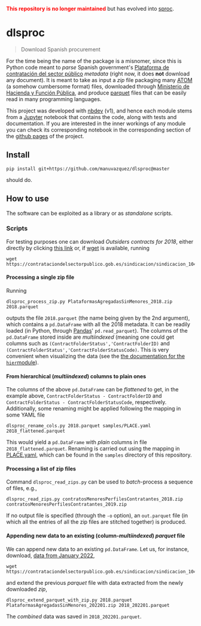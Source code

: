 <font color='red'>**This repository is no longer maintained**</font> but has evolved into [sproc](https://github.com/manuvazquez/sproc).

# dlsproc
> Download Spanish procurement


For the time being the name of the package is a misnomer, since this is Python code meant to *parse* Spanish government's [Plataforma de contratación del sector público](https://contrataciondelestado.es) *metadata* (right now, it does **not** download any document). It is meant to take as input a *zip* file packaging many [ATOM](https://en.wikipedia.org/wiki/Atom_(web_standard)) (a somehow cumbersome format) files, downloaded through [Ministerio de Hacienda y Función Pública](https://www.hacienda.gob.es/es-ES/GobiernoAbierto/Datos%20Abiertos/Paginas/licitaciones_plataforma_contratacion.aspx), and produce [parquet](https://parquet.apache.org/) files that can be easily read in many programming languages.

This project was developed with [nbdev](https://github.com/fastai/nbdev) (v1), and hence each module stems from a [Jupyter](https://jupyter.org/) notebook that contains the code, along with tests and documentation. If you are interested in the inner workings of any module you can check its corresponding notebook in the corresponding section of the [github pages](https://manuvazquez.github.io/dlsproc/) of the project.

## Install

```
pip install git+https://github.com/manuvazquez/dlsproc@master
```
should do.

## How to use

The software can be exploited as a library or as *standalone* scripts. 

### Scripts

For testing purposes one can download *Outsiders contracts for 2018*, either directly by clicking [this link](https://contrataciondelsectorpublico.gob.es/sindicacion/sindicacion_1044/PlataformasAgregadasSinMenores_2018.zip) or, if [wget](https://www.gnu.org/software/wget/) is available, running
```
wget https://contrataciondelsectorpublico.gob.es/sindicacion/sindicacion_1044/PlataformasAgregadasSinMenores_2018.zip
```

#### Processing a single zip file

Running
```
dlsproc_process_zip.py PlataformasAgregadasSinMenores_2018.zip 2018.parquet
```
outputs the file `2018.parquet` (the name being given by the 2nd argument), which contains a `pd.DataFrame` with all the 2018 metadata. It can be readily loaded (in Python, through [Pandas](https://pandas.pydata.org/)' `pd.read_parquet`). The columns of the `pd.DataFrame` stored inside are *multiindexed* (meaning one could get columns such as `(ContractFolderStatus','ContractFolderID)` and `(ContractFolderStatus','ContractFolderStatusCode)`.  This is very convenient when visualizing the data (see the [the documentation for the `hier`module](https://manuvazquez.github.io/dlsproc/hierarchical.html#flat_df_to_multiindexed_df)).

#### From hierarchical (*multiindexed*) columns to plain ones

The columns of the above `pd.DataFrame` can be *flattened* to get, in the example above, `ContractFolderStatus - ContractFolderID` and `ContractFolderStatus - ContractFolderStatusCode`, respectively. Additionally, some renaming might be applied following the mapping in some YAML file
```
dlsproc_rename_cols.py 2018.parquet samples/PLACE.yaml 2018_flattened.parquet
```

This would yield a `pd.DataFrame` with *plain* columns in file `2018_flattened.parquet`. Renaming is carried out using the mapping in [PLACE.yaml](https://github.com/manuvazquez/dlsproc/blob/master/samples/PLACE.yaml), which can be found in the `samples` directory of this repository.

#### Processing a list of zip files

Command `dlsproc_read_zips.py` can be used to *batch*-process a sequence of files, e.g.,

```
dlsproc_read_zips.py contratosMenoresPerfilesContratantes_2018.zip contratosMenoresPerfilesContratantes_2019.zip
```

If no output file is specified (through the `-o` option), an `out.parquet` file (in which all the entries of all the zip files are stitched together) is produced.

#### Appending new data to an existing (column-*multiindexed*) *parquet* file

We can append new data to an existing `pd.DataFrame`. Let us, for instance, download, [data from January 2022](https://contrataciondelsectorpublico.gob.es/sindicacion/sindicacion_1044/PlataformasAgregadasSinMenores_202201.zip),
```
wget https://contrataciondelsectorpublico.gob.es/sindicacion/sindicacion_1044/PlataformasAgregadasSinMenores_202201.zip
```
and extend the previous *parquet* file with data extracted from the newly downloaded *zip*,
```
dlsproc_extend_parquet_with_zip.py 2018.parquet PlataformasAgregadasSinMenores_202201.zip 2018_202201.parquet
```
The *combined* data was saved in `2018_202201.parquet`.
